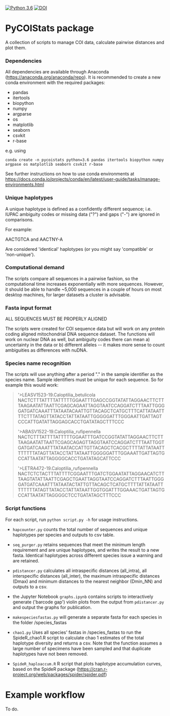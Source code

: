 [![Python 3.6](https://img.shields.io/badge/python-3.6-blue.svg)](https://www.python.org/downloads/release/python-360/)
[![DOI](https://zenodo.org/badge/264048060.svg)](https://zenodo.org/badge/latestdoi/264048060)

# PyCOIStats package
A collection of scripts to manage COI data, calculate pairwise distances and plot them.

### Dependencies

All dependencies are available through Anaconda (https://anaconda.org/anaconda/repo). It is recommended to create a new conda environment with the required packages:

- pandas
- itertools
- biopython
- numpy
- argparse
- os
- matplotlib
- seaborn
- csvkit
- r-base

e.g. using

```conda create -n pycoistats python=3.6 pandas itertools biopython numpy argpase os matplotlib seaborn csvkit r-base```

See further instructions on how to use conda environments at https://docs.conda.io/projects/conda/en/latest/user-guide/tasks/manage-environments.html


### Unique haplotypes

A unique haplotype is defined as a confidently different sequence; i.e. IUPAC ambiguity codes or missing data ("?") and gaps ("-") are ignored in comparisons.

For example:

AACTGTCA and AACTNY-A

Are considered 'identical' haplotypes (or you might say 'compatible' or 'non-unique').


### Computational demand

The scripts compare all sequences in a pairwise fashion, so the computational time increases exponentially with more sequences. However, it should be able to handle ~5,000 sequences in a couple of hours on most desktop machines, for larger datasets a cluster is advisable.


### Fasta input format

ALL SEQUENCES MUST BE PROPERLY ALIGNED

The scripts were created for COI sequence data but will work on any protein coding aligned mitochondrial DNA sequence dataset. The functions will work on nuclear DNA as well, but ambiguity codes there can mean a) uncertainty in the data or b) different alleles -- it makes more sense to count ambiguities as differences with nuDNA.

### Species name recognition

The scripts will use anything after a period "." in the sample identifier as the species name. Sample identifiers must be unique for each sequence. So for example this would work:

>'>LEASV1523-19.Caloptilia_betulicola
NACTCTTTATTTTATTTTTGGAATTTGAGCCGGTATATTAGGAACTTCTTTAAGAATATTAATTCGAGCAGAATTAGGTAATCCAGGATCTTTAATTGGGGATGATCAAATTTATAATACAATTGTTACAGCTCATGCTTTCATTATAATTTTCTTTATAGTTATACCTATTATAATTGGGGGATTTGGGAATTGATTAGTCCCATTGATATTAGGAGCACCTGATATAGCTTTCCC
>
>'>ABASV1522-19.Caloptilia_rufipennella
NACTCTTTATTTTATTTTTGGAATTTGATCCGGTATATTAGGAACTTCTTTAAGAATATTAATTCGAGCAGAGTTAGGTAATCCAGGATCTTTAATTGGTGATGATCAAATTTATAATACCATTGTTACAGCTCACGCTTTTATTATAATTTTTTTTATAGTTATACCTATTATAATTGGGGGATTTGGAAATTGATTAGTGCCATTAATATTAGGGGCACCTGATATAGCATTCCC
>
>'>LETRA472-19.Caloptilia_rufipennella
NACTCTCTACTTTATTTTCGGAATTTGATCTGGAATATTAGGAACATCTTTAAGTATATTAATTCGAGCTGAATTAGGTAATCCAGGATCTTTAATTGGGGATGATCAAATTTATAATACTATTGTTACAGCTCATGCTTTTATTATAATTTTTTTTATAGTTATACCTATTATAATTGGTGGATTTGGAAACTGATTAGTGCCATTAATATTAGGGGCTCCTGATATAGCTTTCCC


### Script functions

For each script, run `python script.py -h` for usage instructions.


- `hapcounter.py` counts the total number of sequences and unique haplotypes per species and outputs to csv table.

- `seq_purger.py` retains sequences that meet the minimum length requirement and are unique haplotypes, and writes the result to a new fasta. Identical haplotypes across different species issue a warning and are retained.

- `pdistancer.py` calculates all intraspecific distances (all_intra), all interspecific distances (all_inter), the maximum intraspecific distances (Dmax) and minimum distances to the nearest neighbor (Dmin_NN) and outputs to a csv.

- the Jupyter Notebook `graphs.ipynb` contains scripts to interactively generate ('barcode gap') violin plots from the output from ```pdistancer.py``` and output the graphs for publication.

- `makespeciesfastas.py` will generate a separate fasta for each species in the folder /species_fastas

- `chao1.py` Uses all species' fastas in /species_fastas to run the SpideR_chao1.R script to calculate chao 1 estimates of the total haplotype diversity and returns a csv. Note that the function assumes a large number of specimens have been sampled and that duplicate haplotypes have not been removed.

- `SpideR_haploaccum.R` R script that plots haplotype accumulation curves, based on the SpideR package (https://cran.r-project.org/web/packages/spider/spider.pdf)

# Example workflow

To do.
